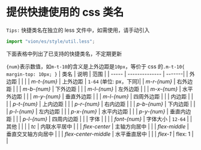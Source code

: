 # 提供快捷使用的 css 类名

`Tips:` 快捷类名在独立的 less 文件中，如需使用，请手动引入

```js
import "vion/es/style/util.less";
```

下面表格中列出了已支持的快捷类名，不定期更新

`{num}`表示数值，如`m-t-10`的含义是上外边距是`10px`，等价于 css 的`.m-t-10{ margin-top: 10px; }`
| 类名 | 说明 | 范围 |
| ----- | -------------- | -------|
| 外边距 | | |
| _m-t-{num}_ | 上外边距 | `1-64` (单位: px，下同)|
| _m-r-{num}_ | 右外边距 | |
| _m-b-{num}_ | 下外边距 | |
| _m-l-{num}_ | 左外边距 | |
| _m-x-{num}_ | 水平外边距 | |
| _m-y-{num}_ | 垂直外边距 | |
| _m-l-{num}_ | 四周外边距 | |
| 内边距 | | |
| _p-t-{num}_ | 上内边距 | |
| _p-r-{num}_ | 右内边距 | |
| _p-b-{num}_ | 下内边距 | |
| _p-l-{num}_ | 左内边距 | |
| _p-x-{num}_ | 水平内边距 | |
| _p-y-{num}_ | 垂直内边距 | |
| _p-l-{num}_ | 四周内边距 | |
| 字体 | | |
| _font-{num}_ | 字体大小 | `12-64` |
| 其他 | | |
| _tc_ | 内联水平居中 | |
| _flex-center_ | 主轴方向居中 | |
| _flex-middle_ | 垂直交叉轴方向居中 | |
| _flex-center-middle_ | 水平垂直居中 | |
| _flex-1_ | flex: 1 | |
